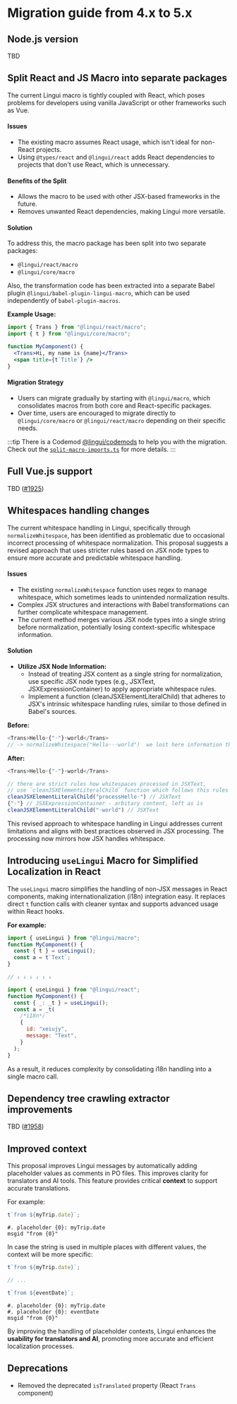 # Migration guide from 4.x to 5.x

## Node.js version

TBD

## Split React and JS Macro into separate packages

The current Lingui macro is tightly coupled with React, which poses problems for developers using vanilla JavaScript or other frameworks such as Vue.

#### Issues

- The existing macro assumes React usage, which isn't ideal for non-React projects.
- Using `@types/react` and `@lingui/react` adds React dependencies to projects that don't use React, which is unnecessary.

#### Benefits of the Split

- Allows the macro to be used with other JSX-based frameworks in the future.
- Removes unwanted React dependencies, making Lingui more versatile.

#### Solution

To address this, the macro package has been split into two separate packages:

- `@lingui/react/macro`
- `@lingui/core/macro`

Also, the transformation code has been extracted into a separate Babel plugin `@lingui/babel-plugin-lingui-macro`, which can be used independently of `babel-plugin-macros`.

**Example Usage:**

```jsx
import { Trans } from "@lingui/react/macro";
import { t } from "@lingui/core/macro";

function MyComponent() {
  <Trans>Hi, my name is {name}</Trans>
  <span title={t`Title`} />
}
```

#### Migration Strategy

- Users can migrate gradually by starting with `@lingui/macro`, which consolidates macros from both core and React-specific packages.
- Over time, users are encouraged to migrate directly to `@lingui/core/macro` or `@lingui/react/macro` depending on their specific needs.

:::tip
There is a Codemod [@lingui/codemods](https://www.npmjs.com/package/@lingui/codemods) to help you with the migration. Check out the [`split-macro-imports.ts`](https://github.com/lingui/codemods/blob/main/transforms/split-macro-imports.ts) for more details.
:::

## Full Vue.js support

TBD ([#1925](https://github.com/lingui/js-lingui/pull/1925))

## Whitespaces handling changes

The current whitespace handling in Lingui, specifically through `normalizeWhitespace`, has been identified as problematic due to occasional incorrect processing of whitespace normalization. This proposal suggests a revised approach that uses stricter rules based on JSX node types to ensure more accurate and predictable whitespace handling.

#### Issues

- The existing `normalizeWhitespace` function uses regex to manage whitespace, which sometimes leads to unintended normalization results.
- Complex JSX structures and interactions with Babel transformations can further complicate whitespace management.
- The current method merges various JSX node types into a single string before normalization, potentially losing context-specific whitespace information.

#### Solution

- **Utilize JSX Node Information:**
  - Instead of treating JSX content as a single string for normalization, use specific JSX node types (e.g., JSXText, JSXExpressionContainer) to apply appropriate whitespace rules.
  - Implement a function (cleanJSXElementLiteralChild) that adheres to JSX's intrinsic whitespace handling rules, similar to those defined in Babel's sources.

**Before:**

```ts
<Trans>Hello◦{"◦"}◦world</Trans>
// -> normalizeWhitespace("Hello◦◦◦world")  we lost here information that middle space came from explicit `{"◦"}`
```

**After:**

```ts
<Trans>Hello◦{"◦"}◦world</Trans>

// there are strict rules how whitespaces processed in JSXText,
// use `cleanJSXElementLiteralChild` function which follows this rules (taken from babel's sources)
cleanJSXElementLiteralChild("processHello◦") // JSXText
{"◦"} // JSXExpressionContainer - arbitary content, left as is
cleanJSXElementLiteralChild("◦world") // JSXText
```

This revised approach to whitespace handling in Lingui addresses current limitations and aligns with best practices observed in JSX processing. The processing now mirrors how JSX handles whitespace.

## Introducing `useLingui` Macro for Simplified Localization in React

The `useLingui` macro simplifies the handling of non-JSX messages in React components, making internationalization (i18n) integration easy. It replaces direct `t` function calls with cleaner syntax and supports advanced usage within React hooks.

**For example:**

```jsx
import { useLingui } from "@lingui/macro";
function MyComponent() {
  const { t } = useLingui();
  const a = t`Text`;
}

// ↓ ↓ ↓ ↓ ↓ ↓

import { useLingui } from "@lingui/react";
function MyComponent() {
  const { _: _t } = useLingui();
  const a = _t(
    /*i18n*/
    {
      id: "xeiujy",
      message: "Text",
    }
  );
}
```

As a result, it reduces complexity by consolidating i18n handling into a single macro call.

## Dependency tree crawling extractor improvements

TBD ([#1958](https://github.com/lingui/js-lingui/pull/1958))

## Improved context

This proposal improves Lingui messages by automatically adding placeholder values as comments in PO files. This improves clarity for translators and AI tools. This feature provides critical **context** to support accurate translations.

For example:

```js title="Message"
t`from ${myTrip.date}`;
```

```po title="PO file" {1}
#. placeholder {0}: myTrip.date
msgid "from {0}"
```

In case the string is used in multiple places with different values, the context will be more specific:

```js title="Messages"
t`from ${myTrip.date}`;

// ...

t`from ${eventDate}`;
```

```po title="PO file" {1,2}
#. placeholder {0}: myTrip.date
#. placeholder {0}: eventDate
msgid "from {0}"
```

By improving the handling of placeholder contexts, Lingui enhances the **usability for translators and AI**, promoting more accurate and efficient localization processes.

## Deprecations

- Removed the deprecated `isTranslated` property (React `Trans` component)
